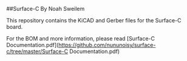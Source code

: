 ##Surface-C
By Noah Sweilem

This repository contains the KiCAD and Gerber files for the Surface-C board.

For the BOM and more information, please read [Surface-C Documentation.pdf](https://github.com/nununoisy/surface-c/tree/master/Surface-C Documentation.pdf)

